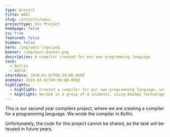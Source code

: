 ```yaml
---
type: project
title: WACC
slug: /projects/wacc
projecttype: Uni Project
homepage: false
cv: true
featured: false
hidden: false
hero: /img/wacc-logo.png
banner: /img/wacc-banner.png
description: A compiler created for our own programming language
tech:
  - Kotlin
  - ANTLR
startdate: 2019-01-01T00:38:00.000Z
enddate: 2019-03-01T00:38:00.000Z
highlights:
  - highlight: Created a compiler for our own programming language, written in Kotlin
  - highlight: Worked in a group of 4 students, using DevOps technologies such as Docker
---
```


This is our second year compilers project, where we are creating a compiler for a programming language. We wrote the compiler in Kotlin.

Unfortunately, the code for this project cannot be shared, as the task will be reused in future years.
